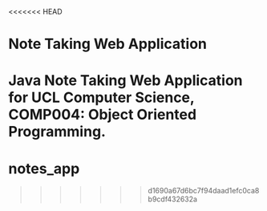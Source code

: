 <<<<<<< HEAD
# Note Taking Web Application

Java Note Taking Web Application for UCL Computer Science, COMP004: Object Oriented Programming.
=======
# notes_app
>>>>>>> d1690a67d6bc7f94daad1efc0ca8b9cdf432632a
